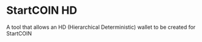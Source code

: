 StartCOIN HD
============

A tool that allows an HD (Hierarchical Deterministic) wallet to be created for StartCOIN
